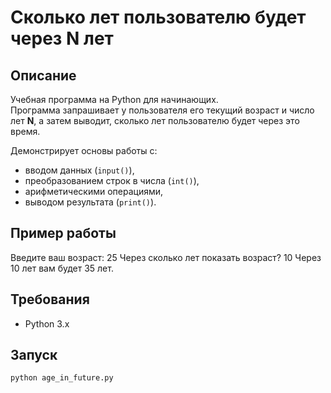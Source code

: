 # Сколько лет пользователю будет через N лет

## Описание
Учебная программа на Python для начинающих.  
Программа запрашивает у пользователя его текущий возраст и число лет **N**, а затем выводит, сколько лет пользователю будет через это время.  

Демонстрирует основы работы с:
- вводом данных (`input()`),
- преобразованием строк в числа (`int()`),
- арифметическими операциями,
- выводом результата (`print()`).

## Пример работы
Введите ваш возраст: 25
Через сколько лет показать возраст? 10
Через 10 лет вам будет 35 лет.

## Требования
- Python 3.x

## Запуск
```bash
python age_in_future.py
